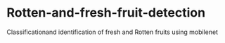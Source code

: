 # Rotten-and-fresh-fruit-detection
Classificationand identification of fresh and Rotten fruits using mobilenet 
